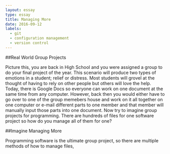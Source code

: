 ```yaml
---
layout: essay
type: essay
title: Managing More
date: 2016-09-12
labels:
  - git
  - configuration management
  - version control
---
```



##Real World Group Projects

Picture this, you are back in High School and you were assigned a group to do your final project of the year. This scenario will produce two types of emotions in a student; relief or distress. Most students will grovel at the thought of having to rely on other people but others will love the help. Today, there is Google Docs so everyone can work on one document at the same time from any computer. However, back then you would either have to go over to one of the group memebers house and work on it all together on one computer or e-mail different parts to one member and that member will manually input those parts into one document. Now try to imagine group projects for programming. There are hundreds of files for one software project so how do you manage all of them for one?

##Imagine Managing More

Programming software is the ultimate group project, so there are multiple methods of how to manage files, 
